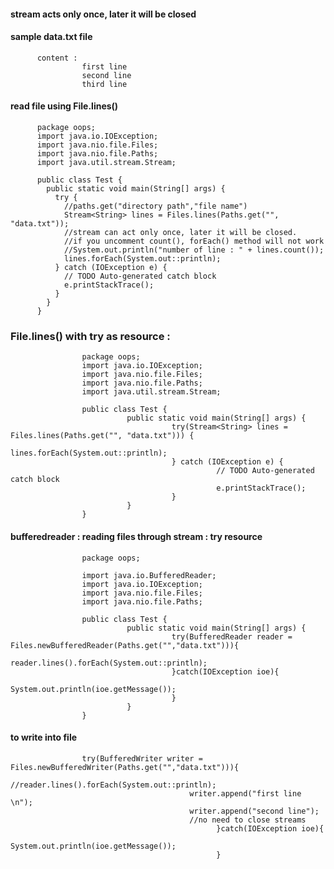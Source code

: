 #### stream acts only once, later it will be closed
#### sample data.txt file
          content : 
                    first line
                    second line
                    third line




#### read file using File.lines()

          package oops;
          import java.io.IOException;
          import java.nio.file.Files;
          import java.nio.file.Paths;
          import java.util.stream.Stream;

          public class Test {
            public static void main(String[] args) {
              try {
                //paths.get("directory path","file name")
                Stream<String> lines = Files.lines(Paths.get("", "data.txt"));
                //stream can act only once, later it will be closed. 
                //if you uncomment count(), forEach() method will not work
                //System.out.println("number of line : " + lines.count());
                lines.forEach(System.out::println);
              } catch (IOException e) {
                // TODO Auto-generated catch block
                e.printStackTrace();
              }
            }
          }


### File.lines() with try as resource : 


                    package oops;
                    import java.io.IOException;
                    import java.nio.file.Files;
                    import java.nio.file.Paths;
                    import java.util.stream.Stream;

                    public class Test {
                              public static void main(String[] args) {
                                        try(Stream<String> lines = Files.lines(Paths.get("", "data.txt"))) {
                                                  lines.forEach(System.out::println);
                                        } catch (IOException e) {
                                                  // TODO Auto-generated catch block
                                                  e.printStackTrace();
                                        }
                              }
                    }


#### bufferedreader : reading files through stream : try resource

                    package oops;

                    import java.io.BufferedReader;
                    import java.io.IOException;
                    import java.nio.file.Files;
                    import java.nio.file.Paths;

                    public class Test {
                              public static void main(String[] args) {
                                        try(BufferedReader reader = Files.newBufferedReader(Paths.get("","data.txt"))){
                                                  reader.lines().forEach(System.out::println);
                                        }catch(IOException ioe){
                                                  System.out.println(ioe.getMessage());
                                        }
                              }
                    }



#### to write into file

                    try(BufferedWriter writer = Files.newBufferedWriter(Paths.get("","data.txt"))){
                                            //reader.lines().forEach(System.out::println);
                                            writer.append("first line \n");
                                            writer.append("second line");                       
                                            //no need to close streams
                                                  }catch(IOException ioe){
                                            System.out.println(ioe.getMessage());
                                                  }
